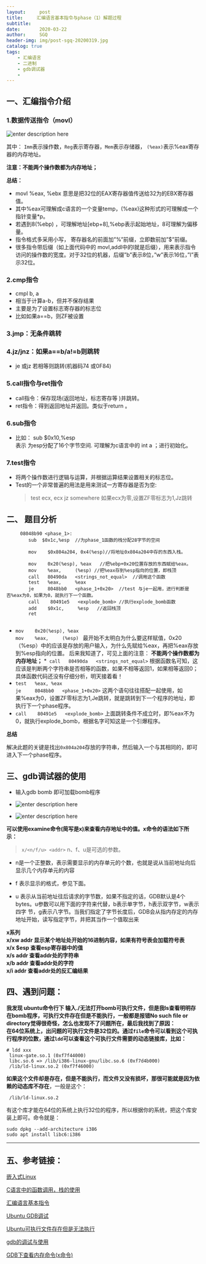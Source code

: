 ```yaml
---
layout:     post
title:     汇编语言基本指令与phase（1）解题过程
subtitle:   
date:       2020-03-22
author:     SGQ
header-img: img/post-sgq-20200319.jpg
catalog: true
tags:
    - 汇编语言
    - 二进制
    - gdb调试器
    - 
---
```


## 一、汇编指令介绍
### 1.数据传送指令（movl）


![enter description here](https://imgkr.cn-bj.ufileos.com/78a92f80-ddf4-4efa-bcd6-794d28766a7c.png)

  
其中：
`Imm`表示操作数，`Reg`表示寄存器，`Mem`表示存储器，
 `(%eax)`表示%eax寄存器的内存地址。

**注意：不能两个操作数都为内存地址；**

**总结：**

* movl     %eax,     %ebx       意思是把32位的EAX寄存器值传送给32为的EBX寄存器值。<br>
* 其中%eax可理解成c语言的一个变量temp，(%eax)这种形式的可理解成一个指针变量*p。<br>
* 若遇到8(%ebp) ，可理解地址[ebp+8],%ebp表示起始地址，8可理解为偏移量。<br>
* 指令格式多采用小写， 寄存器名的前面加”%”前缀，立即数前加”$”前缀。<br>
* 很多指令带后缀（如上面代码中的 movl,addl中的l就是后缀），用来表示指令访问的操作数的宽度。对于32位的机器，后缀”b”表示8位，”w”表示16位，”l”表示32位。<br>


### 2.cmp指令
* cmpl b, a
* 相当于计算a-b，但并不保存结果
* 主要是为了设置标志寄存器的标志位
* 比如如果a==b，则ZF被设置

### 3.jmp：无条件跳转

### 4.jz/jnz：如果a==b/a!=b则跳转
* je 或jz 若相等则跳转(机器码74 或0F84)

### 5.call指令与ret指令
* call指令：保存现场(返回地址，标志寄存等 )并跳转。
* ret指令：得到返回地址并返回。类似于return 。
### 6.sub指令
* 比如： sub     $0x10,%esp  <br>表示 为esp分配了16个字节空间. 可理解为c语言中的 int a ；进行初始化。
### 7.test指令
* 将两个操作数进行逻辑与运算，并根据运算结果设置相关的标志位。
* Test的一个非常普遍的用法是用来测试一方寄存器是否为空:
   >test ecx, ecx
   >jz somewhere
   如果ecx为零,设置ZF零标志为1,Jz跳转

## 二、 题目分析
```x86asm
     08048b90 <phase_1>: 
        sub  $0x1c,%esp  //为phase_1函数的栈分配28字节的空间

        mov    $0x804a204, 0x4(%esp)//将地址0x804a204中存的东西入栈。
		
        mov    0x20(%esp), %eax   //把%ebp+0x20位置存放的东西赋给%eax。
        mov    %eax,     (%esp) //把%eax存到%esp指向的位置，即栈顶
     	call   80490da   <strings_not_equal>  //调用这个函数
        test   %eax,     %eax        
        je     8048bb0   <phase_1+0x20>  //test 与je一起用，进行判断是否%eax为0，如果为0，就执行下一个函数。
      	call    80491e5   <explode_bomb> //执行explode_bomb函数
        add    $0x1c,     %esp   //返回栈顶
        ret        
		
```
* ` mov    0x20(%esp), %eax `  <br> `mov    %eax,     (%esp) `
最开始不太明白为什么要这样赋值，0x20（%esp）中的应该是存放的用户输入，为什么先赋给%eax，再把%eax存放到%esp指向的位置。 后来我知道了，可见上面的注意：
**不能两个操作数都为内存地址；**
*` call   80490da   <strings_not_equal>`
根据函数名可知，这应该是判断两个字符串是否相等的函数，如果不相等返回1，如果相等返回0；具体函数代码还没有仔细分析，明天接着看！
* `test   %eax, %eax `       
    `je     8048bb0   <phase_1+0x20>`
	这两个语句往往搭配一起使用，如果%eax为0，设置ZF零标志为1,Je跳转，就是跳转到下一个程序的地址，即执行下一个phase程序。
* `call    80491e5   <explode_bomb>`
上面跳转条件不成立时，即%eax不为0，就执行explode_bomb，根据名字可知这是一个引爆程序。

**总结**

解决此题的关键是找出`0x804a204`存放的字符串，然后输入一个与其相同的，即可进入下一个phase程序。

## 三、gdb调试器的使用
* 输入gdb bomb 即可加载bomb程序


* ![enter description here](https://imgkr.cn-bj.ufileos.com/af509aea-6901-40d5-96e3-f503ae22fc01.png)


* ![enter description here](https://imgkr.cn-bj.ufileos.com/3bf53d73-c021-4192-b639-3ac3bdc49e96.png)

**可以使用examine命令(简写是x)来查看内存地址中的值。x命令的语法如下所示：**

>`x/<n/f/u> <addr>`  n、f、u是可选的参数。

* n是一个正整数，表示需要显示的内存单元的个数，也就是说从当前地址向后显示几个内存单元的内容

* f 表示显示的格式，参见下面。
* u 表示从当前地址往后请求的字节数，如果不指定的话，GDB默认是4个bytes。u参数可以用下面的字符来代替，b表示单字节，h表示双字节，w表示四字 节，g表示八字节。当我们指定了字节长度后，GDB会从指内存定的内存地址开始，读写指定字节，并把其当作一个值取出来

**x系列<br>
x/xw addr 显示某个地址处开始的16进制内容，如果有符号表会加载符号表<br>
x/x $esp 查看esp寄存器中的值<br>
x/s addr 查看addr处的字符串<br>
x/b addr 查看addr处的字符<br>
x/i addr 查看addr处的反汇编结果**




## 四、遇到问题：

**我发现 ubuntu命令行下 输入./无法打开bomb可执行文件，但是我ls查看明明存在bomb程序，可执行文件存在但是不能执行，一般都是报错No such file or directory觉得很奇怪，怎么也发现不了问题所在，最后我找到了原因：**<br>
**在64位系统上，出问题的可执行文件是32位的。通过`file`命令可以看到这个可执行程序的位数，通过`ldd`可以查看这个可执行文件需要的动态链接库，比如：**

```
# ldd xxx
 linux-gate.so.1 (0xf7f44000)
 libc.so.6 => /lib/i386-linux-gnu/libc.so.6 (0xf7d4b000)
 /lib/ld-linux.so.2 (0xf7f46000)

```

**如果这个文件却是存在，但是不能执行，而文件又没有损坏，那很可能就是因为依赖的动态库不存在**，一般是这个：

```
 /lib/ld-linux.so.2

```

有这个库才能在64位的系统上执行32位的程序，所以根据你的系统，把这个库安装上即可。命令就是：

```
sudo dpkg --add-architecture i386
sudo apt install libc6:i386

```


***
## 五、参考链接：

[嵌入式Linux](http://read.pudn.com/downloads353/sourcecode/unix_linux/1539793/embedded_linux_c.pdf)

[C语言中的函数调用，栈的使用](https://blog.csdn.net/u011433762/article/details/49761251)

[汇编语言基本指令](https://blog.csdn.net/wangbaochu/article/details/41850779)

[Ubuntu GDB调试](https://blog.csdn.net/longshen1990/article/details/47778269)

[Ubuntu可执行文件存在但是无法执行](https://www.jianshu.com/p/565f420e4093)

[gdb的调试与使用](https://introspelliam.github.io/2017/08/03/pwn/gdb%E7%9A%84%E8%B0%83%E8%AF%95%E4%B8%8E%E4%BD%BF%E7%94%A8/)

[GDB下查看内存命令(x命令)](https://blog.csdn.net/allenlinrui/article/details/5964046)